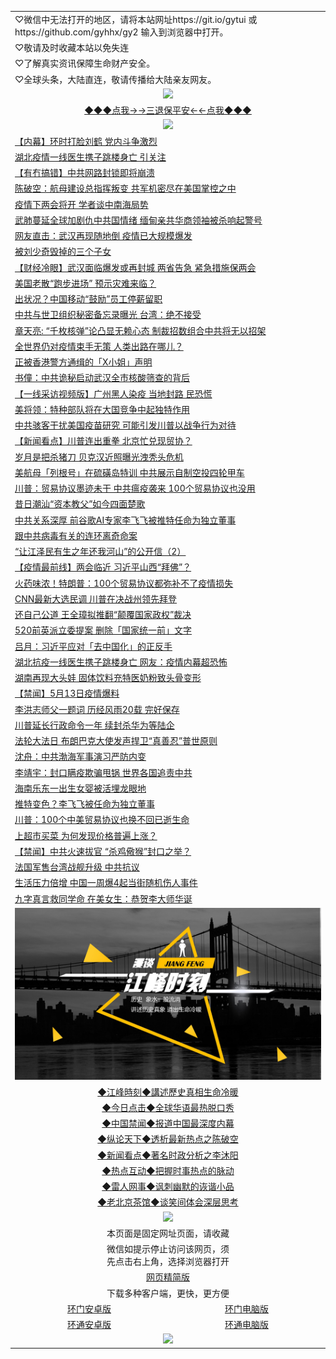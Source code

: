  <table>
<tr>
<td colspan="2" align=left>
♡微信中无法打开的地区，请将本站网址https://git.io/gytui 或 https://github.com/gyhhx/gy2 输入到浏览器中打开。 
 </td>
</tr>
 <tr>
 <td colspan="2" align=left>
♡敬请及时收藏本站以免失连
  <tr>
<td colspan="2" align=left>
♡了解真实资讯保障生命财产安全。
 </td>
   <tr>
<td colspan="2" align=left>
♡全球头条，大陆直连，敬请传播给大陆亲友网友。
 </td>
</tr>

</td>
 </tr>
  <tr>
    <td colspan="2" align=center><img src="https://github.com/gyhhx/image-upload/blob/master/3t%20(1).jpg"></td>
 </tr>
 <tr><td colspan="2" align="center"><a href="https://img.xgttd.press/oo.aspx?name=ogQuit&key=zquqqokxqdzafbdg&from=gy">◆◆◆点我→→三退保平安←←点我◆◆◆</a></td></tr>
  <tr>
    <td colspan="2" align=center><img src="https://cdn.jsdelivr.net/gh/gyoupiodf/im1/%E7%BD%91%E9%97%A8%E6%96%B0%E9%97%BB1.jpg"></td>
 </tr>
<tr><td colspan="2" align="left"><a href="https://ioo.xgttd.press/?name=c1170538&key=zquqqokxqdzafbdg&from=gy">【内幕】环时打脸刘鹤 党内斗争激烈</a></td></tr>
<tr><td colspan="2" align="left"><a href="https://ioo.xgttd.press/?name=c1170490&key=zquqqokxqdzafbdg&from=gy">湖北疫情一线医生携子跳楼身亡 引关注</a></td></tr>
<tr><td colspan="2" align="left"><a href="https://ioo.xgttd.press/?name=c1170503&key=zquqqokxqdzafbdg&from=gy">【有冇搞错】中共网路封锁即将崩溃</a></td></tr>
<tr><td colspan="2" align="left"><a href="https://ioo.xgttd.press/?name=c1170598&key=zquqqokxqdzafbdg&from=gy">陈破空：航母建设总指挥叛变 共军机密尽在美国掌控之中</a></td></tr>
<tr><td colspan="2" align="left"><a href="https://ioo.xgttd.press/?name=c1170505&key=zquqqokxqdzafbdg&from=gy">疫情下两会将开 学者谈中南海局势</a></td></tr>
<tr><td colspan="2" align="left"><a href="https://ioo.xgttd.press/?name=c1170580&key=zquqqokxqdzafbdg&from=gy">武肺蔓延全球加剧仇中共国情绪 缅甸亲共华商领袖被杀响起警号</a></td></tr>
<tr><td colspan="2" align="left"><a href="https://ioo.xgttd.press/?name=c1170572&key=zquqqokxqdzafbdg&from=gy">网友直击：武汉再现随地倒 疫情已大规模爆发</a></td></tr>
<tr><td colspan="2" align="left"><a href="https://ioo.xgttd.press/?name=c1170589&key=zquqqokxqdzafbdg&from=gy">被刘少奇毁掉的三个子女</a></td></tr>
<tr><td colspan="2" align="left"><a href="https://ioo.xgttd.press/?name=c1170543&key=zquqqokxqdzafbdg&from=gy">【财经冷眼】武汉面临爆发或再封城 两省告急 紧急措施保两会</a></td></tr>
<tr><td colspan="2" align="left"><a href="https://ioo.xgttd.press/?name=c1170513&key=zquqqokxqdzafbdg&from=gy">美国老散“跑步进场” 预示灾难来临？</a></td></tr>
<tr><td colspan="2" align="left"><a href="https://ioo.xgttd.press/?name=c1170583&key=zquqqokxqdzafbdg&from=gy">出状况？中国移动“鼓励”员工停薪留职</a></td></tr>
<tr><td colspan="2" align="left"><a href="https://ioo.xgttd.press/?name=c1170561&key=zquqqokxqdzafbdg&from=gy">中共与世卫组织秘密备忘录曝光 台湾：绝不接受</a></td></tr>
<tr><td colspan="2" align="left"><a href="https://ioo.xgttd.press/?name=c1170541&key=zquqqokxqdzafbdg&from=gy">章天亮: “千枚核弹”论凸显无赖心态 制裁招数组合中共将无以招架</a></td></tr>
<tr><td colspan="2" align="left"><a href="https://ioo.xgttd.press/?name=c1170569&key=zquqqokxqdzafbdg&from=gy">全世界仍对疫情束手无策  人类出路在哪儿？</a></td></tr>
<tr><td colspan="2" align="left"><a href="https://ioo.xgttd.press/?name=c1170557&key=zquqqokxqdzafbdg&from=gy">正被香港警方通缉的「X小姐」声明</a></td></tr>
<tr><td colspan="2" align="left"><a href="https://ioo.xgttd.press/?name=c1170588&key=zquqqokxqdzafbdg&from=gy">书僮：中共诡秘启动武汉全市核酸筛查的背后</a></td></tr>
<tr><td colspan="2" align="left"><a href="https://ioo.xgttd.press/?name=c1170566&key=zquqqokxqdzafbdg&from=gy">【一线采访视频版】广州黑人染疫 当地封路 民恐慌</a></td></tr>
<tr><td colspan="2" align="left"><a href="https://ioo.xgttd.press/?name=c1170584&key=zquqqokxqdzafbdg&from=gy">美将领：特种部队将在大国竞争中起独特作用</a></td></tr>
<tr><td colspan="2" align="left"><a href="https://ioo.xgttd.press/?name=c1170524&key=zquqqokxqdzafbdg&from=gy">中共骇客干扰美国疫苗研究 可能引发川普以战争行为对待</a></td></tr>
<tr><td colspan="2" align="left"><a href="https://ioo.xgttd.press/?name=c1170596&key=zquqqokxqdzafbdg&from=gy">【新闻看点】川普连出重拳 北京忙兑现贸协？</a></td></tr>
<tr><td colspan="2" align="left"><a href="https://ioo.xgttd.press/?name=c1170577&key=zquqqokxqdzafbdg&from=gy">岁月是把杀猪刀 贝克汉近照曝光洩秃头危机</a></td></tr>
<tr><td colspan="2" align="left"><a href="https://ioo.xgttd.press/?name=c1170559&key=zquqqokxqdzafbdg&from=gy">美航母「列根号」在硫磺岛特训 中共展示自制空投四轮甲车</a></td></tr>
<tr><td colspan="2" align="left"><a href="https://ioo.xgttd.press/?name=c1170570&key=zquqqokxqdzafbdg&from=gy">川普：贸易协议墨迹未干 中共瘟疫袭来 100个贸易协议也没用</a></td></tr>
<tr><td colspan="2" align="left"><a href="https://ioo.xgttd.press/?name=c1170576&key=zquqqokxqdzafbdg&from=gy">昔日潮汕“资本教父”如今四面楚歌</a></td></tr>
<tr><td colspan="2" align="left"><a href="https://ioo.xgttd.press/?name=c1170542&key=zquqqokxqdzafbdg&from=gy">中共关系深厚 前谷歌AI专家李飞飞被推特任命为独立董事</a></td></tr>
<tr><td colspan="2" align="left"><a href="https://ioo.xgttd.press/?name=c1170556&key=zquqqokxqdzafbdg&from=gy">跟中共病毒有关的连环离奇命案</a></td></tr>
<tr><td colspan="2" align="left"><a href="https://ioo.xgttd.press/?name=c1170539&key=zquqqokxqdzafbdg&from=gy">“让江泽民有生之年还我河山”的公开信（2）</a></td></tr>
<tr><td colspan="2" align="left"><a href="https://ioo.xgttd.press/?name=c1170595&key=zquqqokxqdzafbdg&from=gy">【疫情最前线】两会临近 习近平山西“拜佛”？</a></td></tr>
<tr><td colspan="2" align="left"><a href="https://ioo.xgttd.press/?name=c1170501&key=zquqqokxqdzafbdg&from=gy">火药味浓！特朗普：100个贸易协议都弥补不了疫情损失</a></td></tr>
<tr><td colspan="2" align="left"><a href="https://ioo.xgttd.press/?name=c1170579&key=zquqqokxqdzafbdg&from=gy">CNN最新大选民调 川普在决战州领先拜登</a></td></tr>
<tr><td colspan="2" align="left"><a href="https://ioo.xgttd.press/?name=c1170575&key=zquqqokxqdzafbdg&from=gy">还自己公道 王全璋拟推翻“颠覆国家政权”裁决</a></td></tr>
<tr><td colspan="2" align="left"><a href="https://ioo.xgttd.press/?name=c1170560&key=zquqqokxqdzafbdg&from=gy">520前英派立委提案 删除「国家统一前」文字</a></td></tr>
<tr><td colspan="2" align="left"><a href="https://ioo.xgttd.press/?name=c1170617&key=zquqqokxqdzafbdg&from=gy">吕月：习近平应对「去中国化」的正反手</a></td></tr>
<tr><td colspan="2" align="left"><a href="https://ioo.xgttd.press/?name=c1170608&key=zquqqokxqdzafbdg&from=gy">湖北抗疫一线医生携子跳楼身亡 网友：疫情内幕超恐怖</a></td></tr>
<tr><td colspan="2" align="left"><a href="https://ioo.xgttd.press/?name=c1170568&key=zquqqokxqdzafbdg&from=gy">湖南再现大头娃 固体饮料充特医奶粉致头骨变形</a></td></tr>
<tr><td colspan="2" align="left"><a href="https://ioo.xgttd.press/?name=c1170587&key=zquqqokxqdzafbdg&from=gy">【禁闻】5月13日疫情爆料</a></td></tr>
<tr><td colspan="2" align="left"><a href="https://ioo.xgttd.press/?name=c1170604&key=zquqqokxqdzafbdg&from=gy">李洪志师父一题词 历经风雨20载 完好保存</a></td></tr>
<tr><td colspan="2" align="left"><a href="https://ioo.xgttd.press/?name=c1170590&key=zquqqokxqdzafbdg&from=gy">川普延长行政命令一年 续封杀华为等陆企</a></td></tr>
<tr><td colspan="2" align="left"><a href="https://ioo.xgttd.press/?name=c1170586&key=zquqqokxqdzafbdg&from=gy">法轮大法日 布朗巴克大使发声捍卫“真善忍”普世原则</a></td></tr>
<tr><td colspan="2" align="left"><a href="https://ioo.xgttd.press/?name=c1170615&key=zquqqokxqdzafbdg&from=gy">沈舟：中共渤海军事演习严防内变</a></td></tr>
<tr><td colspan="2" align="left"><a href="https://ioo.xgttd.press/?name=c1170491&key=zquqqokxqdzafbdg&from=gy">李靖宇：封口瞒疫欺骗甩锅 世界各国追责中共</a></td></tr>
<tr><td colspan="2" align="left"><a href="https://ioo.xgttd.press/?name=c1170535&key=zquqqokxqdzafbdg&from=gy">海南乐东一出生女婴被活埋龙眼地</a></td></tr>
<tr><td colspan="2" align="left"><a href="https://ioo.xgttd.press/?name=c1170492&key=zquqqokxqdzafbdg&from=gy">推特变色？李飞飞被任命为独立董事</a></td></tr>
<tr><td colspan="2" align="left"><a href="https://ioo.xgttd.press/?name=c1170502&key=zquqqokxqdzafbdg&from=gy">川普：100个中美贸易协议也换不回已逝生命</a></td></tr>
<tr><td colspan="2" align="left"><a href="https://ioo.xgttd.press/?name=c1170530&key=zquqqokxqdzafbdg&from=gy">上超市买菜 为何发现价格普遍上涨？</a></td></tr>
<tr><td colspan="2" align="left"><a href="https://ioo.xgttd.press/?name=c1170526&key=zquqqokxqdzafbdg&from=gy">【禁闻】中共火速拔官 “杀鸡儆猴”封口之举？</a></td></tr>
<tr><td colspan="2" align="left"><a href="https://ioo.xgttd.press/?name=c1170550&key=zquqqokxqdzafbdg&from=gy">法国军售台湾战舰升级 中共抗议</a></td></tr>
<tr><td colspan="2" align="left"><a href="https://ioo.xgttd.press/?name=c1170540&key=zquqqokxqdzafbdg&from=gy">生活压力倍增 中国一周爆4起当街随机伤人事件</a></td></tr>
<tr><td colspan="2" align="left"><a href="https://ioo.xgttd.press/?name=c1170565&key=zquqqokxqdzafbdg&from=gy">九字真言救同学命 在美女生：恭贺李大师华诞</a></td></tr>

 <tr>
   <td colspan="2" align=center><img src="https://github.com/gyoupiodf/im1/blob/master/jf-1.jpg"></td>
  </tr>
   <tr>
   <td colspan="2" align=center> 
<a href="https://img.xgttd.press/oo.aspx?name=c922850&key=zquqqokxqdzafbdg&from=gy&tag=9877">◆江峰時刻◆講述歷史真相生命冷暖</a><br/>
    </td>
  </tr>
   <tr>
   <td colspan="2" align=center> 
<a href="https://img.xgttd.press/oo.aspx?name=c816850&key=zquqqokxqdzafbdg&from=gy&tag=9877">◆今日点击◆全球华语最热脱口秀</a><br/>
    </td>
  </tr>
  <tr>
  <td colspan="2" align=center>
<a href="https://img.xgttd.press/oo.aspx?name=c816860&key=zquqqokxqdzafbdg&from=gy&tag=99733110">◆中国禁闻◆报道中国最深度内幕</a><br/>
   </tr>
  <tr>
     <td colspan="2" align=center>
<a href="https://img.xgttd.press/oo.aspx?name=c816855&key=zquqqokxqdzafbdg&from=gy&tag=997110">◆纵论天下◆透析最新热点之陈破空</a><br/>
   </tr>
   <tr>
      <td colspan="2" align=center>
<a href="https://img.xgttd.press/oo.aspx?name=c838308&key=zquqqokxqdzafbdg&from=gy&tag=9973110">◆新闻看点◆著名时政分析之李沐阳</a><br/>
   </tr>
   <tr>
     <td colspan="2" align=center>
<a href="https://img.xgttd.press/oo.aspx?name=c816852&key=zquqqokxqdzafbdg&from=gy&tag=9733110">◆热点互动◆把握时事热点的脉动</a><br/>
   </tr>
   <tr>
      <td colspan="2" align=center>
<a href="https://img.xgttd.press/oo.aspx?name=c816694&key=zquqqokxqdzafbdg&from=gy&tag=93310">◆雷人网事◆讽刺幽默的诙谐小品</a><br/>
   </tr>
   <tr>
    <td colspan="2" align=center>
<a href="https://img.xgttd.press/oo.aspx?name=c816650&key=zquqqokxqdzafbdg&from=gy&tag=9973110">◆老北京茶馆◆谈笑间体会深层思考</a><br/>
   </tr>
 
  <tr>
    <td colspan="2" align="center"><img src="https://cdn.jsdelivr.net/gh/opipe/up/oGate65.jpg"/></td>
  </tr>
  <tr>
    <td colspan="2" align="center">本页面是固定网址页面，请收藏</td>
  <tr>
  <tr>
    <td colspan="2" align="center">微信如提示停止访问该网页，须<br/>先点击右上角，选择浏览器打开</td>
  <tr>
  <tr>
    <td colspan="2" align="center"><a href="https://gitcdn.xyz/cdn/otiny/up/master/show004.htm">网页精简版</a></td>
  </tr>
  <tr>
    <td colspan="2" align="center">下载多种客户端，更快，更方便</td>
  <tr>
  <tr>
    <td align="center"><a href="https://cdn.jsdelivr.net/gh/opipe/up/oGatea.apk">环门安卓版</a></td>
    <td align="center"><a href="https://cdn.jsdelivr.net/gh/opipe/up/oGate.zip">环门电脑版</a></td>
  </tr>
  <tr>
    <td align="center"><a href="https://cdn.jsdelivr.net/gh/opipe/up/oPipe.apk">环通安卓版</a></td>
    <td align="center"><a href="https://raw.githubusercontent.com/opipe/up/master/oPipe.zip">环通电脑版</a></td>
  </tr>
  <tr>
    <td colspan="2" align="center"><img src="https://cdn.jsdelivr.net/gh/opipe/up/oGate640.jpg"/></td>
  </tr>
</table>


